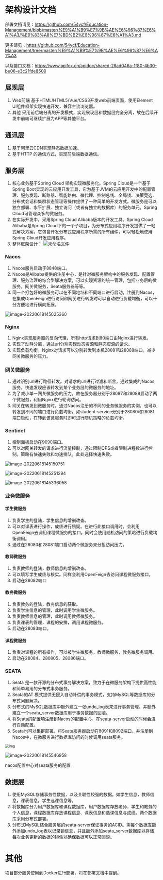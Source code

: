 # 架构设计文档

部署文档请见：https://github.com/54ycf/Education-Management/blob/master/%E9%A1%B9%E7%9B%AE%E6%96%87%E6%A1%A3/%E9%83%A8%E7%BD%B2%E6%96%87%E6%A1%A3.md

更多请见：https://github.com/54ycf/Education-Management/tree/master/%E9%A1%B9%E7%9B%AE%E6%96%87%E6%A1%A3

以及接口文档：https://www.apifox.cn/apidoc/shared-26ad046a-1f80-4b30-be06-e3c21fde8509

## 展现层

1. Web前端
   基于HTML/HTML5/Vue/CSS3开发web前端页面，使用Element UI组件框架实现快速开发，兼容主流浏览器。
2. 其他
   采用前后端分离的开发模式，实现展现层和数据层完全分离，故在后续开发中前端可继续扩展为APP等其他平台。

## 通讯层

1. 基于阿里云CDN实现静态数据加速。
2. 基于HTTP 的通信方式，实现前后端数据通信。

## 服务层

1. 核心业务基于Spring Cloud 架构实现微服务化。Spring Cloud是一个基于Spring Boot实现的云应用开发工具，它为基于JVM的云应用开发中的配置管理、服务发现、断路器、智能路由、微代理、控制总线、全局锁、决策竞选、分布式会话和集群状态管理等操作提供了一种简单的开发方式。微服务是可以独立部署、水平扩展、独立访问（或者有独立的数据库）的服务单元，Spring Cloud可管理众多的微服务。
2. 在实际开发中，采用Spring Cloud Alibaba版本的开发工具。Spring Cloud Alibaba是Spring Cloud下的一个子项目，为分布式应用程序开发提供了一站式解决方案，它包含开发分布式应用程序所需的所有组件，可以轻松地使用Spring Cloud开发应用程序。
3. 整体框架设计：
   ![未命名文件](README.assets/%E6%9C%AA%E5%91%BD%E5%90%8D%E6%96%87%E4%BB%B6.jpg)

### Nacos

1. Nacos服务启动于8848端口。
2. Nacos是Alibaba提供的注册中心，是针对微服务架构中的服务发现、配置管理、服务治理的综合型解决方案，可以实现资源的统一管理，包括业务层的微服务，网关微服务，Seata服务器等等。
3. 同一个打包好的微服务可以在不同地址和不同端口进行启动，注册到Nacos，在集成OpenFeign进行访问和网关进行转发时可以自动进行负载均衡，可以十分方便地进行横向拓展。

![image-20220618145025360](README.assets/image-20220618145025360.png)

### Nginx

1. Nginx实现服务器的反向代理，所有http请求到80端口由Nginx进行转发。
2. 实现了动静分离，通过url分别实现动态资源和静态资源的请求。
3. 实现负载均衡。Nginx对请求可以分别转发到本机28081和28088端口，减少网关微服务的压力。

### 网关微服务

1. 通过识别url进行路径转发。对请求的url进行过滤和断言，通过集成的Nacos服务，快速发现应该转发到某个业务层的微服务的地址。
2. 为了减小单一网关微服务的压力，故在服务器分别于28087和28088启动了两个微服务，利用Nginx进行轮询访问。
3. 网关在转发到微服务时，通过Nacos注册的不同的业务微服务的实例，也可以转发到不同的端口进行负载均衡。如student-service分别于28080和28081端口启动，在转到该微服务时即可进行随机策略的负载均衡。

### Sentinel

1. 控制面板启动在9090端口。
2. 可以对网关转发的请求进行流量控制，通过限制QPS或者限制进程数进行控制。策略有快速失败和匀速排队。此处选择快速失败。

![image-20220618145150751](README.assets/image-20220618145150751.png)

![image-20220618145251294](README.assets/image-20220618145251294.png)

![image-20220618145336058](README.assets/image-20220618145336058.png)

### 业务微服务

#### 学生微服务

1. 负责学生的登陆，学生信息的增删改查。
2. 可以对课表进行操作，成绩进行质疑。在进行此接口调用时，会利用OpenFeign去调用课程微服务的接口。同时会使用随机访问的策略进行负载均衡调用。
3. 通过在28080和28081端口启动两个微服务来分担访问压力。

#### 教师微服务

1. 负责教师的登陆，教师信息的增删改查。
2. 可以填写学生成绩与核实。同样会利用OpenFeign去访问课程微服务接口。
3. 启动在28082端口

#### 教务微服务

1. 负责教务的登陆，教务信息的获取。
2. 负责学生信息的管理，此时调用学生微服务。
3. 负责教师信息的管理，此时调用教师微服务。
4. 负责课表的管理，课程的安排，调用课程微服务。
5. 启动在28083端口。

#### 课程微服务

1. 负责对课程的所有操作，可以被学生微服务，教师微服务，教务微服务调用。
2. 启动在28084、280805、28086端口。

### SEATA

1. Seata 是一款开源的分布式事务解决方案，致力于在微服务架构下提供高性能和简单易用的分布式事务服务。
2. Seata的AT 模式提供无侵入自动补偿的事务模式，支持MySQL等数据库的分布式问题解决。
3. 分布式的MySQL数据库中额外建立一张undo_log表来进行事务管理。并额外建立一个seata_server数据库用于事务数据的回滚。
4. 将Seata的配置项注册到Nacos的配置中心，在seata-server启动的时候会进行自动配置。
5. Seata也可以集群部署。将Seata服务器启动在8091和8092端口，并注册到Nacos中，在微服务进行数据库访问的时候调用seata服务。

<img src="https://img.alicdn.com/tfs/TB1rDpkJAvoK1RjSZPfXXXPKFXa-794-478.png" alt="img" style="zoom:80%;" />

![image-20220618145546958](README.assets/image-20220618145546958.png)

nacos配置中心对seata服务的配置

## 数据层

1. 使用MySQL存储事务性数据，以及关联性较强的数据。如学生信息，教师信息，课表信息，学生选课信息等。
2. 将数据库分为用户数据库和课程数据库，用户数据库存放老师，学生和教务的个人信息，课程数据库存放课程信息、课表信息和选课信息与成绩。两个数据库采用分布式部署。
3. 分布式MySQL结合服务层的seata-server保证事务的ACID。需每个数据库额外添加undo_log表以记录锁信息，并且额外添加seata_server数据库以存储每次业务更新的数据的镜像以确保数据可以正常回滚。

# 其他

项目部分服务使用到Docker进行部署，将在部署文档中提到。
